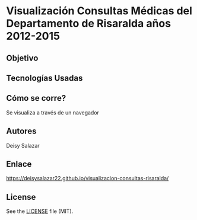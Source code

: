 # Visualización Consultas Médicas del Departamento de Risaralda años 2012-2015

## Objetivo 

## Tecnologías Usadas

## Cómo se corre?

Se visualiza a través de un navegador 

## Autores

Deisy Salazar 

## Enlace 

https://deisysalazar22.github.io/visualizacion-consultas-risaralda/

## License

See the [LICENSE](LICENSE) file (MIT).


